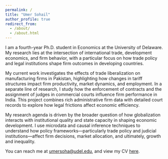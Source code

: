 ```yaml
---
permalink: /
title: "Umer Sohail"
author_profile: true
redirect_from: 
  - /about/
  - /about.html
---
```


I am a fourth-year Ph.D. student in Economics at the University of Delaware. My research lies at the intersection of international trade, development economics, and firm behavior, with a particular focus on how trade policy and legal institutions shape firm outcomes in developing countries.

My current work investigates the effects of trade liberalization on manufacturing firms in Pakistan, highlighting how changes in tariff structures impact firm productivity, market dynamics, and employment. In a separate line of research, I study how the enforcement of contracts and the assignment of judges in commercial courts influence firm performance in India. This project combines rich administrative firm data with detailed court records to explore how legal frictions affect economic efficiency.

My research agenda is driven by the broader question of how globalization interacts with institutional quality and state capacity in shaping economic development. I use microdata and causal inference techniques to understand how policy frameworks—particularly trade policy and judicial institutions—affect firm decisions, market allocation, and ultimately, growth and inequality.

You can reach me at umersoha@udel.edu, and view my CV [here](/files/umer_resume.pdf).


